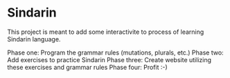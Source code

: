 # Sindarin
This project is meant to add some interactivite to process of learning Sindarin language.

Phase one: Program the grammar rules (mutations, plurals, etc.)
Phase two: Add exercises to practice Sindarin
Phase three: Create website utilizing these exercises and grammar rules
Phase four: Profit :-)

